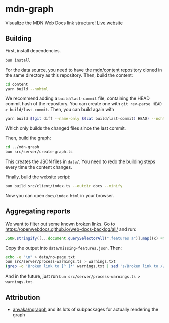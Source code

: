 # mdn-graph

Visualize the MDN Web Docs link structure! [Live website](https://jc-verse.github.io/mdn-graph/)

## Building

First, install dependencies.

```sh
bun install
```

For the data source, you need to have the [mdn/content](https://github.com/mdn/content) repository cloned in the same directory as this repository. Then, build the content:

```sh
cd content
yarn build --nohtml
```

We recommend adding a `build/last-commit` file, containing the HEAD commit hash of the repository. You can create one with `git rev-parse HEAD > build/last-commit`. Then, you can build again with

```sh
yarn build $(git diff --name-only $(cat build/last-commit) HEAD) --nohtml && git rev-parse HEAD > build/last-commit
```

Which only builds the changed files since the last commit.

Then, build the graph:

```sh
cd ../mdn-graph
bun src/server/create-graph.ts
```

This creates the JSON files in `data/`. You need to redo the building steps every time the content changes.

Finally, build the website script:

```sh
bun build src/client/index.ts --outdir docs --minify
```

Now you can open `docs/index.html` in your browser.

## Aggregating reports

We want to filter out some known broken links. Go to https://openwebdocs.github.io/web-docs-backlog/all/ and run:

```js
JSON.stringify([...document.querySelectorAll(".features a")].map((x) => x.innerText))
```

Copy the output into `data/missing-features.json`. Then:

```sh
echo -e "\n" > data/no-page.txt
bun src/server/process-warnings.ts > warnings.txt
(grep -o 'Broken link to [^ ]*' warnings.txt | sed 's/Broken link to //' && grep -o 'Flaw macros [^ ]* \([^ ]*\) does not exist' warnings.txt | sed 's/Flaw macros [^ ]* \(.*\) does not exist/\1/') | sort -u > data/no-page.txt
```

And in the future, just run `bun src/server/process-warnings.ts > warnings.txt`.

## Attribution

- [anvaka/ngragph](https://github.com/anvaka/ngraph) and its lots of subpackages for actually rendering the graph
